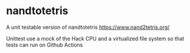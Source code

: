# nandtotetris

A unit testable version of nandtotetris https://www.nand2tetris.org/ 

Unittest use a mock of the Hack CPU and a virtualized file system so that tests can run on Github Actions

